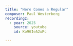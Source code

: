 ```yaml
---
title: "Here Comes a Regular"
composer: Paul Westerberg
recordingz:
  - year: 2025
    source: youtube
    id: Ko96IeA2xFc
 
---
```


